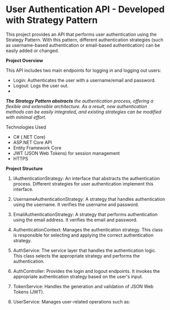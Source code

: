 # User Authentication API - Developed with Strategy Pattern
This project provides an API that performs user authentication using the Strategy Pattern. With this pattern, different authentication strategies (such as username-based authentication or email-based authentication) can be easily added or changed.

**Project Overview**

This API includes two main endpoints for logging in and logging out users:
- Login: Authenticates the user with a username/email and password.
- Logout: Logs the user out.
- 
***The Strategy Pattern abstracts** the authentication process, offering a flexible and extensible architecture. As a result, new authentication methods can be easily integrated, and existing strategies can be modified with minimal effort.*

Technologies Used
- C# (.NET Core)
- ASP.NET Core API
- Entity Framework Core
- JWT (JSON Web Tokens) for session management
- HTTPS

**Project Structure**
1. IAuthenticationStrategy:
An interface that abstracts the authentication process. Different strategies for user authentication implement this interface.

2. UsernameAuthenticationStrategy:
A strategy that handles authentication using the username. It verifies the username and password.

3. EmailAuthenticationStrategy:
A strategy that performs authentication using the email address. It verifies the email and password.

4. AuthenticationContext:
Manages the authentication strategy. This class is responsible for selecting and applying the correct authentication strategy.

5. AuthService:
The service layer that handles the authentication logic. This class selects the appropriate strategy and performs the authentication.

6. AuthController:
Provides the login and logout endpoints. It invokes the appropriate authentication strategy based on the user's input.

7. TokenService:
Handles the generation and validation of JSON Web Tokens (JWT).

8. UserService:
Manages user-related operations such as:
